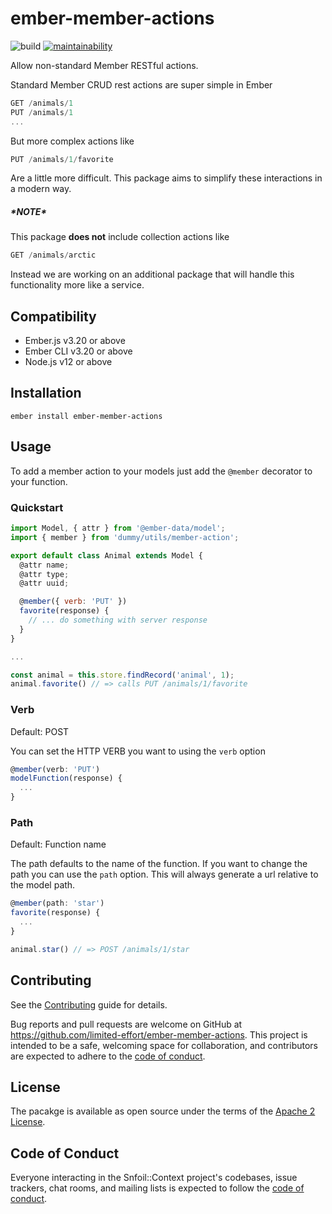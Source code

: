 # ember-member-actions

![build](https://github.com/limited-effort/ember-member-actions/actions/workflows/main.yml/badge.svg) [![maintainability](https://api.codeclimate.com/v1/badges/63b6b0509f3ac6fd82dc/maintainability)](https://codeclimate.com/github/limited-effort/ember-member-actions/maintainability)

Allow non-standard Member RESTful actions.

Standard Member CRUD rest actions are super simple in Ember

```javascript 
GET /animals/1
PUT /animals/1
...
```

But more complex actions like

```javascript
PUT /animals/1/favorite
```

Are a little more difficult.  This package aims to simplify these interactions in a modern way.

##### \*NOTE\*

This package **does not** include collection actions like

```javascript
GET /animals/arctic
```

Instead we are working on an additional package that will handle this functionality more like a service. 


## Compatibility

* Ember.js v3.20 or above
* Ember CLI v3.20 or above
* Node.js v12 or above


## Installation

```
ember install ember-member-actions
```

## Usage

To add a member action to your models just add the `@member` decorator to your function.

### Quickstart

```javascript
import Model, { attr } from '@ember-data/model';
import { member } from 'dummy/utils/member-action';

export default class Animal extends Model {
  @attr name;
  @attr type;
  @attr uuid;

  @member({ verb: 'PUT' })
  favorite(response) {
    // ... do something with server response
  }
}

...

const animal = this.store.findRecord('animal', 1);
animal.favorite() // => calls PUT /animals/1/favorite

```

### Verb

Default: POST

You can set the HTTP VERB you want to using the `verb` option

```javascript
@member(verb: 'PUT')
modelFunction(response) {
  ...
}
```

### Path

Default: Function name

The path defaults to the name of the function.  If you want to change the path you can use the `path` option.  This will always generate a url relative to the model path.

```javascript
@member(path: 'star')
favorite(response) {
  ...
}

animal.star() // => POST /animals/1/star
```

## Contributing

See the [Contributing](CONTRIBUTING.md) guide for details.

Bug reports and pull requests are welcome on GitHub at https://github.com/limited-effort/ember-member-actions. This project is intended to be a safe, welcoming space for collaboration, and contributors are expected to adhere to the [code of conduct](https://github.com/limited-effort/snfoil-context/blob/main/CODE_OF_CONDUCT.md).

## License

The pacakge is available as open source under the terms of the [Apache 2 License](https://opensource.org/licenses/Apache-2.0).

## Code of Conduct

Everyone interacting in the Snfoil::Context project's codebases, issue trackers, chat rooms, and mailing lists is expected to follow the [code of conduct](https://github.com/limited-effort/ember-member-actions/blob/main/CODE_OF_CONDUCT.md).
